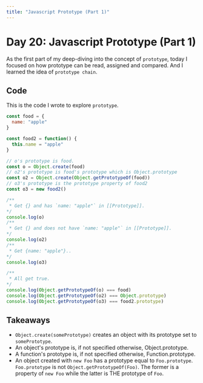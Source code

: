 ```yaml
---
title: "Javascript Prototype (Part 1)"
---
```


# Day 20: Javascript Prototype (Part 1)

As the first part of my deep-diving into the concept of `prototype`, today I focused on how prototype can be read, assigned and compared. And I learned the idea of `prototype chain`.

## Code

This is the code I wrote to explore `prototype`.

```js
const food = {
  name: "apple"
}

const food2 = function() {
  this.name = "apple"
}

// o's prototype is food.
const o = Object.create(food)
// o2's prototype is food's prototype which is Object.prototype
const o2 = Object.create(Object.getPrototypeOf(food))
// o3's prototype is the prototype property of food2
const o3 = new food2()

/**
 * Get {} and has `name: "apple"` in [[Prototype]].
*/
console.log(o)
/**
 * Get {} and does not have `name: "apple"` in [[Prototype]].
*/
console.log(o2)
/**
 * Get {name: "apple"}..
*/
console.log(o3)

/**
 * All get true.
*/
console.log(Object.getPrototypeOf(o) === food)
console.log(Object.getPrototypeOf(o2) === Object.prototype)
console.log(Object.getPrototypeOf(o3) === food2.prototype)
```

## Takeaways

- `Object.create(somePrototype)` creates an object with its prototype set to `somePrototype`.
- An object's prototype is, if not specified otherwise, Object.prototype.
- A function's prototype is, if not specified otherwise, Function.prototype.
- An object created with `new Foo` has a prototype equal to `Foo.prototype`. `Foo.prototype` is not `Object.getPrototypeOf(Foo)`. The former is a property of `new Foo` while the latter is THE prototype of `Foo`.
